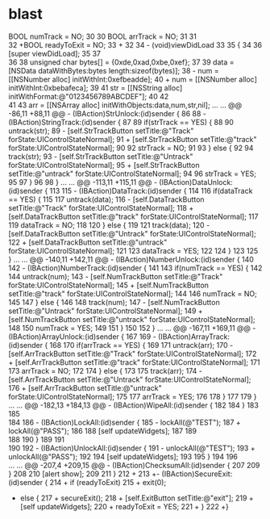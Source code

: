 blast
=====
 BOOL numTrack = NO;
30	30	 BOOL arrTrack = NO;
31	31	 
32	+BOOL readyToExit = NO;
33	+
32	34	 - (void)viewDidLoad
33	35	 {
34	36	     [super viewDidLoad];
35	37	 
36	38	     unsigned char bytes[] = {0xde,0xad,0xbe,0xef};
37	39	     data = [NSData dataWithBytes:bytes length:sizeof(bytes)];
38		-    num = [[NSNumber alloc] initWithInt:0xefbeadde];
40	+    num = [[NSNumber alloc] initWithInt:0xbebafeca];
39	41	     str = [[NSString alloc] initWithFormat:@"0123456789ABCDEF"];
40	42	     
41	43	     arr = [[NSArray alloc] initWithObjects:data,num,str,nil];
...	...	@@ -86,11 +88,11 @@ - (IBAction)StrUnlock:(id)sender {
86	88	 - (IBAction)StringTrack:(id)sender {
87	89	     if(strTrack == YES) {
88	90	         untrack(str);
89		-        [self.StrTrackButton setTitle:@"Track" forState:UIControlStateNormal];
91	+        [self.StrTrackButton setTitle:@"track" forState:UIControlStateNormal];
90	92	         strTrack = NO;
91	93	     } else {
92	94	         track(str);
93		-        [self.StrTrackButton setTitle:@"Untrack" forState:UIControlStateNormal];
95	+        [self.StrTrackButton setTitle:@"untrack" forState:UIControlStateNormal];
94	96	         strTrack = YES;
95	97	     }
96	98	 }
...	...	@@ -113,11 +115,11 @@ - (IBAction)DataUnlock:(id)sender {
113	115	 - (IBAction)DataTrack:(id)sender {
114	116	     if(dataTrack == YES) {
115	117	         untrack(data);
116		-        [self.DataTrackButton setTitle:@"Track" forState:UIControlStateNormal];
118	+        [self.DataTrackButton setTitle:@"track" forState:UIControlStateNormal];
117	119	         dataTrack = NO;
118	120	     } else {
119	121	         track(data);
120		-        [self.DataTrackButton setTitle:@"Untrack" forState:UIControlStateNormal];
122	+        [self.DataTrackButton setTitle:@"untrack" forState:UIControlStateNormal];
121	123	         dataTrack = YES;
122	124	     }
123	125	 }
...	...	@@ -140,11 +142,11 @@ - (IBAction)NumberUnlock:(id)sender {
140	142	 - (IBAction)NumberTrack:(id)sender {
141	143	     if(numTrack == YES) {
142	144	         untrack(num);
143		-        [self.NumTrackButton setTitle:@"Track" forState:UIControlStateNormal];
145	+        [self.NumTrackButton setTitle:@"track" forState:UIControlStateNormal];
144	146	         numTrack = NO;
145	147	     } else {
146	148	         track(num);
147		-        [self.NumTrackButton setTitle:@"Untrack" forState:UIControlStateNormal];
149	+        [self.NumTrackButton setTitle:@"untrack" forState:UIControlStateNormal];
148	150	         numTrack = YES;
149	151	     }
150	152	 }
...	...	@@ -167,11 +169,11 @@ - (IBAction)ArrayUnlock:(id)sender {
167	169	 - (IBAction)ArrayTrack:(id)sender {
168	170	     if(arrTrack == YES) {
169	171	         untrack(arr);
170		-        [self.ArrTrackButton setTitle:@"Track" forState:UIControlStateNormal];
172	+        [self.ArrTrackButton setTitle:@"track" forState:UIControlStateNormal];
171	173	         arrTrack = NO;
172	174	     } else {
173	175	         track(arr);
174		-        [self.ArrTrackButton setTitle:@"Untrack" forState:UIControlStateNormal];
176	+        [self.ArrTrackButton setTitle:@"untrack" forState:UIControlStateNormal];
175	177	         arrTrack = YES;
176	178	     }
177	179	 }
...	...	@@ -182,13 +184,13 @@ - (IBAction)WipeAll:(id)sender {
182	184	 }
183	185	 
184	186	 - (IBAction)LockAll:(id)sender {
185		-    lockAll(@"TEST");
187	+    lockAll(@"PASS");
186	188	     [self updateWidgets];
187	189	     
188	190	 }
189	191	 
190	192	 - (IBAction)UnlockAll:(id)sender {
191		-    unlockAll(@"TEST");
193	+    unlockAll(@"PASS");
192	194	     [self updateWidgets];
193	195	 }
194	196	 
...	...	@@ -207,4 +209,15 @@ - (IBAction)ChecksumAll:(id)sender {
207	209	     }
208	210	     [alert show];
209	211	 }
212	+
213	+- (IBAction)SecureExit:(id)sender {
214	+    if (readyToExit)
215	+        exit(0);
+    else {
217	+        secureExit();
218	+        [self.ExitButton setTitle:@"exit"];
219	+        [self updateWidgets];
220	+        readyToExit = YES;
221	+    }
	222	+}
